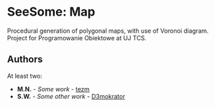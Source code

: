 # SeeSome: Map

Procedural generation of polygonal maps, with use of Voronoi diagram. Project for Programowanie Obiektowe at UJ TCS.

## Authors

At least two:

* **M.N.** - *Some work* - [tezm](https://github.com/tezm)
* **S.W.** - *Some other work* - [D3mokrator](https://github.com/D3mokrator)